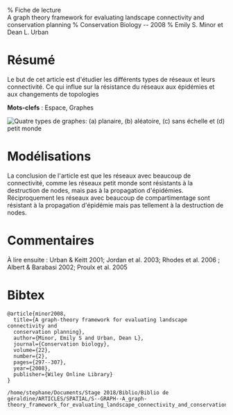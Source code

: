 % Fiche de lecture  
A graph theory framework for evaluating landscape connectivity and conservation planning
% Conservation Biology -- 2008
% Emily S. Minor et Dean L. Urban

# Résumé

Le but de cet article est d'étudier les différents types de réseaux et leurs
connectivité. Ce qui influe sur la résistance du réseaux aux épidémies et
aux changements de topologies

**Mots-clefs** : Espace, Graphes

![Quatre types de graphes: (a) planaire, (b) aléatoire, (c) sans échelle et (d)
petit monde](minor2008.png)

# Modélisations

La conclusion de l'article est que les réseaux avec beaucoup de connectivité,
comme les réseaux petit monde sont résistants à la destruction de nodes, mais
pas à la propagation d'épidémies. Réciproquement les réseaux avec beaucoup de
compartimentage sont résistant à la propagation d'épidémie mais pas
tellement à la destruction de nodes.

# Commentaires

À lire ensuite : Urban & Keitt 2001; Jordan et al. 2003; Rhodes et al. 2006 ;
Albert & Barabasi 2002; Proulx et al. 2005

# Bibtex

```
@article{minor2008,
  title={A graph-theory framework for evaluating landscape connectivity and
  conservation planning},
  author={Minor, Emily S and Urban, Dean L},
  journal={Conservation biology},
  volume={22},
  number={2},
  pages={297--307},
  year={2008},
  publisher={Wiley Online Library}
}
```

```
/home/stephane/Documents/Stage 2018/Biblio/Biblio de géraldine/ARTICLES/SPATIAL/S--GRAPH--A_graph-theory_framework_for_evaluating_landscape_connectivity_and_conservation_planning_MINOR_2008.pdf
```
